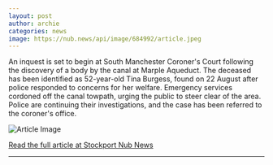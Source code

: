 ```yaml
---
layout: post
author: archie
categories: news
image: https://nub.news/api/image/684992/article.jpeg
---
```

An inquest is set to begin at South Manchester Coroner's Court following the discovery of a body by the canal at Marple Aqueduct. The deceased has been identified as 52-year-old Tina Burgess, found on 22 August after police responded to concerns for her welfare. Emergency services cordoned off the canal towpath, urging the public to steer clear of the area. Police are continuing their investigations, and the case has been referred to the coroner's office.

![Article Image](https://nub.news/api/image/684992/article.jpeg)

[Read the full article at Stockport Nub News](https://stockport.nub.news/news/local-news/womans-body-found-by-canal-near-marple-aqueduct-269678)

---
